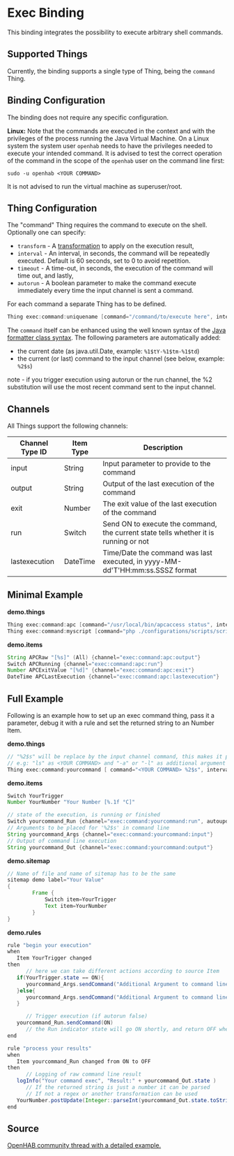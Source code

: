 # Exec Binding

This binding integrates the possibility to execute arbitrary shell commands.

## Supported Things

Currently, the binding supports a single type of Thing, being the `command` Thing.

## Binding Configuration

The binding does not require any specific configuration.


**Linux:**
Note that the commands are executed in the context and with the privileges of the process running the Java Virtual Machine.
On a Linux system the system user `openhab` needs to have the privileges needed to execute your intended command.
It is advised to test the correct operation of the command in the scope of the `openhab` user on the command line first:

```shell
sudo -u openhab <YOUR COMMAND>
```

It is not advised to run the virtual machine as superuser/root.

## Thing Configuration

The "command" Thing requires the command to execute on the shell.
Optionally one can specify:


- `transform` - A [transformation](https://www.openhab.org/docs/configuration/transformations.html) to apply on the execution result,
- `interval` - An interval, in seconds, the command will be repeatedly executed. Default is 60 seconds, set to 0 to avoid repetition.
- `timeout` - A time-out, in seconds, the execution of the command will time out, and lastly,
- `autorun` - A boolean parameter to make the command execute immediately every time the input channel is sent a command.

For each command a separate Thing has to be defined.

```java
Thing exec:command:uniquename [command="/command/to/execute here", interval=15, timeout=5, autorun=false]
```


The `command` itself can be enhanced using the well known syntax of the [Java formatter class syntax](http://docs.oracle.com/javase/7/docs/api/java/util/Formatter.html#syntax).
The following parameters are automatically added:

-   the current date (as java.util.Date, example: `%1$tY-%1$tm-%1$td`)
-   the current (or last) command to the input channel (see below, example: `%2$s`)

note - if you trigger execution using autorun or the run channel, the %2 substitution will use the most recent command sent to the input channel.

## Channels

All Things support the following channels:

| Channel Type ID | Item Type | Description                                                                          |
|-----------------|-----------|--------------------------------------------------------------------------------------|
| input           | String    | Input parameter to provide to the command                                            |
| output          | String    | Output of the last execution of the command                                          |
| exit            | Number    | The exit value of the last execution of the command                                  |
| run             | Switch    | Send ON to execute the command, the current state tells whether it is running or not |
| lastexecution   | DateTime  | Time/Date the command was last executed, in yyyy-MM-dd'T'HH:mm:ss.SSSZ format        |


## Minimal Example

**demo.things**

```java
Thing exec:command:apc [command="/usr/local/bin/apcaccess status", interval=15, timeout=5]
Thing exec:command:myscript [command="php ./configurations/scripts/script.php %2$s", transform="REGEX((.*?))"]
```

**demo.items**

```java
String APCRaw "[%s]" (All) {channel="exec:command:apc:output"}
Switch APCRunning {channel="exec:command:apc:run"}
Number APCExitValue "[%d]" {channel="exec:command:apc:exit"}
DateTime APCLastExecution {channel="exec:command:apc:lastexecution"}
```

## Full Example

Following is an example how to set up an exec command thing, pass it a parameter, debug it with a rule and set the returned string to an Number Item. 

**demo.things**

```java
// "%2$s" will be replace by the input channel command, this makes it possible to use one command line with different arguments.
// e.g: "ls" as <YOUR COMMAND> and "-a" or "-l" as additional argument set to the input channel in the rule.
Thing exec:command:yourcommand [ command="<YOUR COMMAND> %2$s", interval=0, autorun=false ]
```

**demo.items**

```java
Switch YourTrigger
Number YourNumber "Your Number [%.1f °C]"

// state of the execution, is running or finished
Switch yourcommand_Run {channel="exec:command:yourcommand:run", autoupdate="false"}
// Arguments to be placed for '%2$s' in command line
String yourcommand_Args {channel="exec:command:yourcommand:input"}
// Output of command line execution 
String yourcommand_Out {channel="exec:command:yourcommand:output"}
```

**demo.sitemap**

```java
// Name of file and name of sitemap has to be the same
sitemap demo label="Your Value"
{
        Frame {
            Switch item=YourTrigger
            Text item=YourNumber
        }
}
```

**demo.rules**

```java
rule "begin your execution"
when
   Item YourTrigger changed
then
      // here we can take different actions according to source Item
   if(YourTrigger.state == ON){
      yourcommand_Args.sendCommand("Additional Argument to command line for ON")
   }else{
      yourcommand_Args.sendCommand("Additional Argument to command line for OFF")
   }

      // Trigger execution (if autorun false)
   yourcommand_Run.sendCommand(ON)
      // the Run indicator state will go ON shortly, and return OFF when script finished
end

rule "process your results"
when
   Item yourcommand_Run changed from ON to OFF
then
      // Logging of raw command line result
   logInfo("Your command exec", "Result:" + yourcommand_Out.state )
      // If the returned string is just a number it can be parsed
      // If not a regex or another transformation can be used
   YourNumber.postUpdate(Integer::parseInt(yourcommand_Out.state.toString) as Number)
end

```

## Source

[OpenHAB community thread with a detailed example.](https://community.openhab.org/t/1-openhab-433mhz-radio-transmitter-tutorial/34977)
